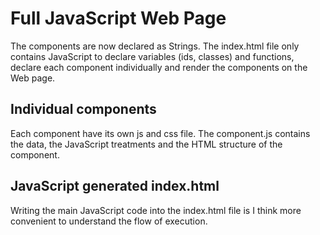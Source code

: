# Full JavaScript Web Page

The components are now declared as Strings. The index.html file only contains
JavaScript to declare variables (ids, classes) and functions, declare each
component individually and render the components on the Web page.

## Individual components

Each component have its own js and css file. The component.js contains the data,
the JavaScript treatments and the HTML structure of the component.

## JavaScript generated index.html

Writing the main JavaScript code into the index.html file is I think more convenient
to understand the flow of execution.
